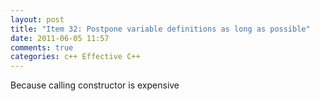 ```yaml
---
layout: post
title: "Item 32: Postpone variable definitions as long as possible"
date: 2011-06-05 11:57
comments: true
categories: c++ Effective C++
---
```


Because calling constructor is expensive

